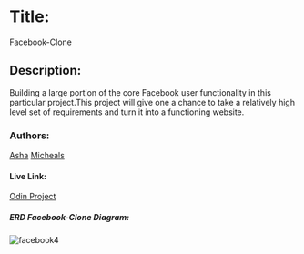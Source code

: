 # Title:
Facebook-Clone

## Description:
Building a large portion of the core Facebook user functionality in this particular project.This project will give one a chance to take a relatively high level set of requirements and turn it into a functioning website.

### Authors:
[Asha](https://github.com/Ashah15)
[Micheals](https://github.com/MarvellousUbani)

#### Live Link:
[Odin Project](https://www.theodinproject.com/courses/ruby-on-rails/lessons/final-project)


##### ERD Facebook-Clone Diagram:
![facebook4](https://user-images.githubusercontent.com/25789605/71686969-beafb600-2dad-11ea-8883-70f804349eb2.png)
